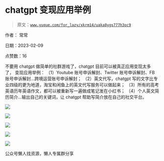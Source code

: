 # chatgpt 变现应用举例

> 原文：[`www.yuque.com/for_lazy/xkrm14/uaka8ygs777h3oc9`](https://www.yuque.com/for_lazy/xkrm14/uaka8ygs777h3oc9)



作者： 常常



日期：2023-02-09



点赞数：16



不要用 chatgpt 做简单的社群游戏了，chatgpt 目前可以被真正应用变现太多了， 变现应用举例： （1）Youtube 账号申诉解封、Twitter 账号申诉解封、FB 账号申诉解封...跨境运营账号申诉解封； （2）英文代写，chatgpt 写的文字比专业四级的更为地道，淘宝和闲鱼上的英文代写服务可以做起来； （3）所有的高考英语历年英语作文，都可以被重新写一遍做成笔记发在小红书； （4）个人英文简历简介...输出自己的关键词，让 chatgpt 帮助写简介放在自己的社交平台。



![](img/2485e2472b8dfef61c84e8ae168d93f8.png)



![](img/884d0fadba3c362c2dc66869eddbc687.png)



![](img/02df7ba922dac7ac806f713d933c8885.png)



![](img/f03bb30c21503b40d1a163231843d992.png)



![](img/3882b29c0ef5c844929db93649c4245b.png)



公众号懒人找资源，懒人专属群分享

